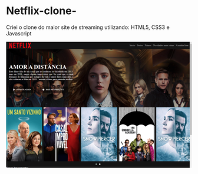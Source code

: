 # Netflix-clone-
Criei o clone do maior site de streaming utilizando: HTML5, CSS3 e Javascript

<img src="https://github.com/Afonso-sk/Netflix-clone-/blob/main/image/Netiflix.PNG">
